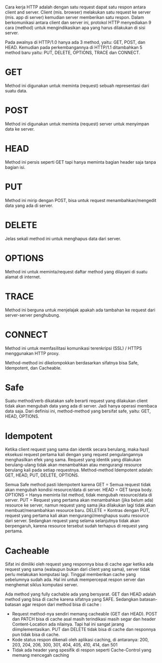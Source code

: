 Cara kerja HTTP adalah dengan satu request dapat satu respon antara client and server. Client (mis. browser) melakukan satu request ke server (mis. app di server) kemudian server memberikan satu respon. Dalam berkomunikasi antara client dan server ini, protokol HTTP menyediakan 9 cara (method) untuk mengindikasikan apa yang harus dilakukan di sisi server.

Pada awalnya di HTTP/1.0 hanya ada 3 method, yaitu: GET, POST, dan HEAD. Kemudian pada perkembangannya di HTTP/1.1 ditambahkan 5 method baru yaitu: PUT, DELETE, OPTIONS, TRACE dan CONNECT.

GET
===
Method ini digunakan untuk meminta (request) sebuah representasi dari suatu data.

POST
====
Method ini digunakan untuk meminta (request) server untuk menyimpan data ke server.

HEAD
====
Method ini persis seperti GET tapi hanya meminta bagian header saja tanpa bagian isi.

PUT
===
Method ini mirip dengan POST, bisa untuk request menambahkan/mengedit data yang ada di server.

DELETE
======
Jelas sekali method ini untuk menghapus data dari server.

OPTIONS
=======
Method ini untuk meminta/request daftar method yang dilayani di suatu alamat di internet.

TRACE
=====
Method ini berguna untuk menjelajak apakah ada tambahan ke request dari server-server penghubung.

CONNECT
=======
Method ini untuk memfasilitasi komunikasi terenkripsi (SSL) / HTTPS menggunakan HTTP proxy.

Method-method ini dikelompokkan berdasarkan sifatnya bisa Safe, Idempotent, dan Cacheable.

Safe
====
Suatu method/verb dikatakan safe berarti request yang dilakukan client tidak akan mengubah data yang ada di server. Jadi hanya operasi membaca data saja. Dari definisi ini, method-method yang bersifat safe, yaitu: GET, HEAD, OPTIONS.

Idempotent
==========
Ketika client request yang sama dan identik secara berulang, maka hasil eksekusi request pertama kali dengan yang request pengulangannya menghasilkan efek yang sama. Request yang identik yang dilakukan berulang-ulang tidak akan menambahkan atau mengurangi resource berulang kali pada setiap requestnya. Method-method Idempotent adalah: GET, HEAD, PUT, DELETE, OPTIONS.

Semua Safe method pasti Idempotent karena
GET = Semua request tidak akan mengubah kondisi resource/data di server.
HEAD = GET tanpa body.
OPTIONS = Hanya meminta list method, tidak mengubah resource/data di server.
PUT = Request yang pertama akan menambahkan (jika belum ada) resource ke server, namun request yang sama jika dilakukan lagi tidak akan membuat/menambahkan resource baru.
DELETE = Kontras dengan PUT, request yang pertama kali akan mengurangi/menghapus suatu resource dari server. Sedangkan request yang selama selanjutnya tidak akan berpengaruh, karena resource tersebut sudah terhapus di request yang pertama.

Cacheable
=========
Sifat ini dimiliki oleh request yang responnya bisa di cache agar ketika ada request yang sama (walaupun bukan dari client yang sama), server tidak perlu melakukan komputasi lagi. Tinggal memberikan cache yang sebelumnya sudah ada. Hal ini untuk mempercepat respon server dan menghemat siklus komputasi server.

Ada method yang fully cachable ada yang bersyarat. GET dan HEAD adalah method yang bisa di cache karena sifatnya yang SAFE. Sedangkan batasan-batasan agar respon dari method bisa di cache :
- Request method-nya sendiri memang cacheable (GET dan HEAD). POST dan PATCH bisa di cache asal masih terindikasi masih segar dan header Content-Location ada nilainya. Tapi hal ini sangat jarang diimplementasikan. PUT dan DELETE tidak bisa di cache dan responnya pun tidak bisa di cache.
- Kode status respon dikenali oleh aplikasi caching, di antaranya: 200, 203, 204, 206, 300, 301, 404, 405, 410, 414, dan 501
- Tidak ada header yang spesifik di respon seperti Cache-Control yang memang mencegah caching
